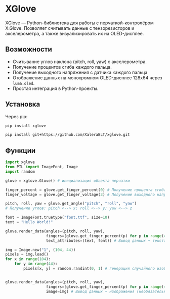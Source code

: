# XGlove

XGlove — Python-библиотека для работы с перчаткой-контролёром X.Glove. 
Позволяет считывать данные с тензорезисторов и акселерометра, а также визуализировать их на OLED-дисплее.

## Возможности

- Считывание углов наклона (pitch, roll, yaw) с акселерометра.
- Получение процентов сгиба каждого пальца.
- Получение выходного напряжения с датчика каждого пальца
- Отображение данных на монохромном OLED-дисплее 128x64 через `luma.oled`. 
- Простая интеграция в Python-проекты.

## Установка

Через pip:

```bash
pip install xglove
```
```bash
pip install git+https://github.com/XaleraBLT/xglove.git
```

## Функции
```python
import xglove
from PIL import ImageFont, Image
import random

glove = xglove.Glove() # инициализация объекта перчатки

finger_percent = glove.get_finger_percent(0) # Получение процента сгиба пальца 0
finger_voltage = glove.get_finger_voltage(3) # Получение выходного напряжения из пальца 3

pitch, roll, yaw = glove.get_angle("pitch", "roll", "yaw") 
# Получение углов: pitch <--> x; roll <--> y; yaw <--> z

font = ImageFont.truetype("font.ttf", size=10)
text = "Hello World!"

glove.render_data(angles=(pitch, roll, yaw), 
                  fingers=[glove.get_finger_percent(p) for p in range(4)],
                  text_attributes=(text, font)) # Вывод данных + текста (необязательно)

img = Image.new("1", (104, 44))
pixels = img.load()
for x in range(104):
    for y in range(44):
        pixels[x, y] = random.randint(0, 1) # генерация случайного изображения 104x44


glove.render_data(angles=(pitch, roll, yaw), 
                  fingers=[glove.get_finger_percent(p) for p in range(4)],
                  image=img) # Вывод данных + изображения (необязательно)
```